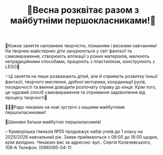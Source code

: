 ﻿---
title: 🌸Весна розквітає разом з майбутніми першокласниками!🌿
---

🎨Кожне заняття наповнене творчістю, пізнанням і веселим навчанням! На творчих майстернях діти занурюються у світ фантазії та самовираження, створюють аплікації з різних матеріалів, малюють нетрадиційними способами, працюють з пластиліном, конструюють з LEGO🧩

✨Ці заняття не лише розважають дітей, але й сприяють розвитку їхньої фантазії, творчого мислення, дрібної моторики, координації рухів, посидючості та вміння доводити розпочату справу до кінця. Крім того, це чудовий спосіб самовираження та отримання задоволення від процесу творчості🤗

👩🏼‍🏫Радо чекаємо на нові зустрічі з нашими майбутніми першокласниками!

📢Шановні батьки майбутніх першокласників!

✅Криворізька гімназія №55 продовжує набір учнів до 1 класу на 2025/2026 навчальний рік. Заяви приймаються з 08:00 до 16:00 щодня, крім вихідних. Чекаємо вас за адресою: вул.. Сергія Колачевського, 108-А Телефон: (096)095-04-11.

<youtube id="UfjS_c7RiN8" />